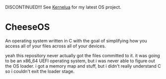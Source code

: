 DISCONTINUED!!! See [Kernelua](https://github.com/Penguin-Spy/kernelua) for my latest OS project.

# CheeseOS
An operating system written in C with the goal of simplifying how you access all of your files across all of your devices.  

yeah this repository never actually got the files committed to it. it was going to be an x86_64 UEFI operating system, but i was never able to figure out the OS loader. i got a memory map and stuff, but i didn't really understand C so i couldn't exit the loader stage.
